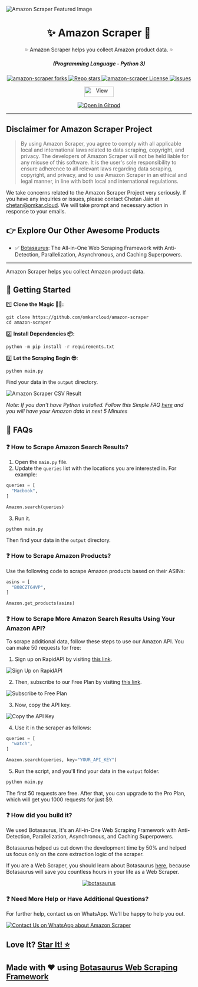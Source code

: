 ![Amazon Scraper Featured Image](https://raw.githubusercontent.com/omkarcloud/amazon-scraper/master/images/amazon-scraper-featured-image.png)

<div align="center" style="margin-top: 0;">
  <h1>✨ Amazon Scraper 🚀</h1>
  <p>💦 Amazon Scraper helps you collect Amazon product data. 💦</p>
</div>
<em>
  <h5 align="center">(Programming Language - Python 3)</h5>
</em>
<p align="center">
  <a href="#">
    <img alt="amazon-scraper forks" src="https://img.shields.io/github/forks/omkarcloud/amazon-scraper?style=for-the-badge" />
  </a>
  <a href="#">
    <img alt="Repo stars" src="https://img.shields.io/github/stars/omkarcloud/amazon-scraper?style=for-the-badge&color=yellow" />
  </a>
  <a href="#">
    <img alt="amazon-scraper License" src="https://img.shields.io/github/license/omkarcloud/amazon-scraper?color=orange&style=for-the-badge" />
  </a>
  <a href="https://github.com/omkarcloud/amazon-scraper/issues">
    <img alt="issues" src="https://img.shields.io/github/issues/omkarcloud/amazon-scraper?color=purple&style=for-the-badge" />
  </a>
</p>
<p align="center">
  <img src="https://views.whatilearened.today/views/github/omkarcloud/amazon-scraper.svg" width="80px" height="28px" alt="View" />
</p>

<p align="center">
  <a href="https://gitpod.io/#https://github.com/omkarcloud/amazon-scraper">
    <img alt="Open in Gitpod" src="https://gitpod.io/button/open-in-gitpod.svg" />
  </a>
</p>
  
---

## Disclaimer for Amazon Scraper Project

> By using Amazon Scraper, you agree to comply with all applicable local and international laws related to data scraping, copyright, and privacy. The developers of Amazon Scraper will not be held liable for any misuse of this software. It is the user's sole responsibility to ensure adherence to all relevant laws regarding data scraping, copyright, and privacy, and to use Amazon Scraper in an ethical and legal manner, in line with both local and international regulations.

We take concerns related to the Amazon Scraper Project very seriously. If you have any inquiries or issues, please contact Chetan Jain at [chetan@omkar.cloud](mailto:chetan@omkar.cloud). We will take prompt and necessary action in response to your emails.


## 👉 Explore Our Other Awesome Products

- ✅ [Botasaurus](https://github.com/omkarcloud/botasaurus): The All-in-One Web Scraping Framework with Anti-Detection, Parallelization, Asynchronous, and Caching Superpowers.

---

Amazon Scraper helps you collect Amazon product data.

## 🚀 Getting Started

1️⃣ **Clone the Magic 🧙‍♀:**
```shell
git clone https://github.com/omkarcloud/amazon-scraper
cd amazon-scraper
```
2️⃣ **Install Dependencies 📦:**
```shell
python -m pip install -r requirements.txt
```
3️⃣ **Let the Scraping Begin 😎**:
```shell
python main.py
```

Find your data in the `output` directory.

![Amazon Scraper CSV Result](https://raw.githubusercontent.com/omkarcloud/amazon-scraper/master/images/amazon-scraper-csv-result.png)

*Note: If you don't have Python installed. Follow this Simple FAQ [here](https://github.com/omkarcloud/amazon-scraper/blob/master/advanced.md#-i-dont-have-python-installed-how-can-i-run-the-scraper) and you will have your Amazon data in next 5 Minutes*

## 🤔 FAQs

### ❓ How to Scrape Amazon Search Results?

1. Open the `main.py` file.
2. Update the `queries` list with the locations you are interested in. For example:

```python
queries = [
  "Macbook",
]

Amazon.search(queries)
```

3. Run it.

```bash
python main.py
```

Then find your data in the `output` directory.


### ❓ How to Scrape Amazon Products?

Use the following code to scrape Amazon products based on their ASINs:

```python
asins = [
  "B08CZT64VP",
]

Amazon.get_products(asins)
```

### ❓ How to Scrape More Amazon Search Results Using Your Amazon API?

To scrape additional data, follow these steps to use our Amazon API. You can make 50 requests for free:

1. Sign up on RapidAPI by visiting [this link](https://rapidapi.com/auth/sign-up).

![Sign Up on RapidAPI](https://raw.githubusercontent.com/omkarcloud/assets/master/images/sign-up.png)

2. Then, subscribe to our Free Plan by visiting [this link](https://rapidapi.com/Chetan11dev/api/amazon-scraper/pricing).

![Subscribe to Free Plan](https://raw.githubusercontent.com/omkarcloud/assets/master/images/free-subscription.png)

3. Now, copy the API key.

![Copy the API Key](https://raw.githubusercontent.com/omkarcloud/assets/master/images/api-key.png) 

4. Use it in the scraper as follows:
```python
queries = [
  "watch",
]

Amazon.search(queries, key="YOUR_API_KEY")
```

5. Run the script, and you'll find your data in the `output` folder.
```bash
python main.py
```   

The first 50 requests are free. After that, you can upgrade to the Pro Plan, which will get you 1000 requests for just $9.


### ❓ How did you build it?

We used Botasaurus, It's an All-in-One Web Scraping Framework with Anti-Detection, Parallelization, Asynchronous, and Caching Superpowers.

Botasaurus helped us cut down the development time by 50% and helped us focus only on the core extraction logic of the scraper.

If you are a Web Scraper, you should learn about Botasaurus [here](https://github.com/omkarcloud/botasaurus), because Botasaurus will save you countless hours in your life as a Web Scraper.

<p align="center">
  <a href="https://github.com/omkarcloud/botasaurus">
  <img src="https://raw.githubusercontent.com/omkarcloud/assets/master/images/mascot.png" alt="botasaurus" />
</a>
</p>


### ❓ Need More Help or Have Additional Questions?

For further help, contact us on WhatsApp. We'll be happy to help you out.

[![Contact Us on WhatsApp about Amazon Scraper](https://raw.githubusercontent.com/omkarcloud/assets/master/images/whatsapp-us.png)](https://api.whatsapp.com/send?phone=918295042963&text=Hi,%20I%20would%20like%20to%20learn%20more%20about%20your%20products.)

## Love It? [Star It! ⭐](https://github.com/omkarcloud/amazon-scraper/stargazers)

## Made with ❤️ using [Botasaurus Web Scraping Framework](https://github.com/omkarcloud/botasaurus)
